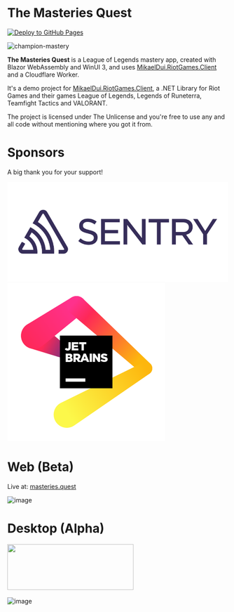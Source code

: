 # The Masteries Quest
[![Deploy to GitHub Pages](https://github.com/mikaeldui/masteries-quest/actions/workflows/deploy.yml/badge.svg)](https://github.com/mikaeldui/masteries-quest/actions/workflows/deploy.yml)

![champion-mastery](https://user-images.githubusercontent.com/3706841/150699592-aa690116-c61d-4859-99a8-033ab71a6359.jpg)

**The Masteries Quest** is a League of Legends mastery app, created with Blazor WebAssembly and WinUI 3, and uses [MikaelDui.RiotGames.Client](https://github.com/mikaeldui/riot-games-dotnet-client) and a Cloudflare Worker.

It's a demo project for [MikaelDui.RiotGames.Client](https://github.com/mikaeldui/riot-games-dotnet-client), a .NET Library for Riot Games and their games League of Legends, Legends of Runeterra, Teamfight Tactics and VALORANT.

The project is licensed under The Unlicense and you're free to use any and all code without mentioning where you got it from.

# Sponsors
A big thank you for your support!

[![Sentry Logo](https://raw.githubusercontent.com/mikaeldui/riot-games-dotnet-client/main/sponsors/sentry.svg)](https://sentry.io/for/good/)
[![JetBrains Logo (Main) logo](https://raw.githubusercontent.com/mikaeldui/riot-games-dotnet-client/main/sponsors/jetbrains.svg)](https://jb.gg/OpenSourceSupport)

# Web (Beta)

Live at: [masteries.quest](https://masteries.quest)

![image](https://user-images.githubusercontent.com/3706841/151392473-a42e57c1-f88e-4280-bc31-8fa2c7455c23.png)

# Desktop (Alpha)

<a href="https://www.microsoft.com/store/productId/9PGPC2D1SH2B"><img src="https://user-images.githubusercontent.com/3706841/154972100-84af025e-8e83-452b-ab6a-062893dfd7a7.png" height="104" width="288" /></a>


![image](https://user-images.githubusercontent.com/3706841/152638484-755b9c9a-c606-4777-9306-def38d80735e.png)
